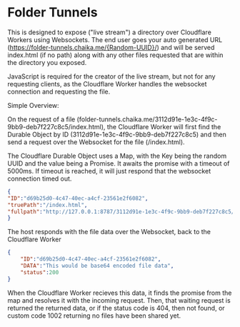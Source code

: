 # Folder Tunnels
This is designed to expose ("live stream") a directory over Cloudflare Workers using Websockets. The end user goes your auto generated URL (https://folder-tunnels.chaika.me/{Random-UUID}/) and will be served index.html (if no path) along with any other files requested that are within the directory you exposed. 

JavaScript is required for the creator of the live stream, but not for any requesting clients, as the Cloudflare Worker handles the websocket connection and requesting the file.

Simple Overview:

On the request of a file (folder-tunnels.chaika.me/3112d91e-1e3c-4f9c-9bb9-deb7f227c8c5/index.html), the Cloudflare Worker will first find the Durable Object by ID (3112d91e-1e3c-4f9c-9bb9-deb7f227c8c5) and then send a request over the Websocket for the file (/index.html).

The Cloudflare Durable Object uses a Map, with the Key being the random UUID and the value being a Promise. It awaits the promise with a timeout of 5000ms. If timeout is reached, it will just respond that the websocket connection timed out.

```json
{
"ID":"d69b25d0-4c47-40ec-a4cf-23561e2f6082",
"truePath":"/index.html",
"fullpath":"http://127.0.0.1:8787/3112d91e-1e3c-4f9c-9bb9-deb7f227c8c5/"
}
```
The host responds with the file data over the Websocket, back to the Cloudflare Worker
```json
{
    "ID":"d69b25d0-4c47-40ec-a4cf-23561e2f6082",
    "DATA":"This would be base64 encoded file data",
    "status":200
}
```
When the Cloudflare Worker recieves this data, it finds the promise from the map and resolves it with the incoming request. Then, that waiting request is returned the returned data, or if the status code is 404, then not found, or custom code 1002 returning no files have been shared yet.